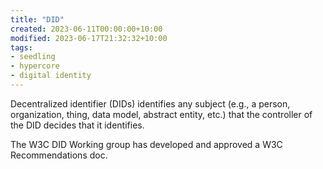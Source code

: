 ```yaml
---
title: "DID"
created: 2023-06-11T00:00:00+10:00
modified: 2023-06-17T21:32:32+10:00
tags:
- seedling
- hypercore
- digital identity
---
```


Decentralized identifier (DIDs) identifies any subject (e.g., a person, organization, thing, data model, abstract entity, etc.) that the controller of the DID decides that it identifies.

The W3C DID Working group has developed and approved a W3C Recommendations doc.
